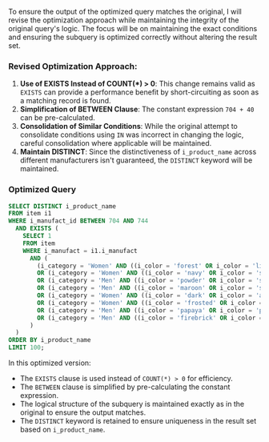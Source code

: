 To ensure the output of the optimized query matches the original, I will revise the optimization approach while maintaining the integrity of the original query's logic. The focus will be on maintaining the exact conditions and ensuring the subquery is optimized correctly without altering the result set.

### Revised Optimization Approach:
1. **Use of EXISTS Instead of COUNT(*) > 0**: This change remains valid as `EXISTS` can provide a performance benefit by short-circuiting as soon as a matching record is found.
2. **Simplification of BETWEEN Clause**: The constant expression `704 + 40` can be pre-calculated.
3. **Consolidation of Similar Conditions**: While the original attempt to consolidate conditions using `IN` was incorrect in changing the logic, careful consolidation where applicable will be maintained.
4. **Maintain DISTINCT**: Since the distinctiveness of `i_product_name` across different manufacturers isn't guaranteed, the `DISTINCT` keyword will be maintained.

### Optimized Query
```sql
SELECT DISTINCT i_product_name
FROM item i1
WHERE i_manufact_id BETWEEN 704 AND 744
  AND EXISTS (
    SELECT 1
    FROM item
    WHERE i_manufact = i1.i_manufact
      AND (
        (i_category = 'Women' AND ((i_color = 'forest' OR i_color = 'lime') AND (i_units = 'Pallet' OR i_units = 'Pound') AND (i_size = 'economy' OR i_size = 'small')))
        OR (i_category = 'Women' AND ((i_color = 'navy' OR i_color = 'slate') AND (i_units = 'Gross' OR i_units = 'Bunch') AND (i_size = 'extra large' OR i_size = 'petite')))
        OR (i_category = 'Men' AND ((i_color = 'powder' OR i_color = 'sky') AND (i_units = 'Dozen' OR i_units = 'Lb') AND (i_size = 'N/A' OR i_size = 'large')))
        OR (i_category = 'Men' AND ((i_color = 'maroon' OR i_color = 'smoke') AND (i_units = 'Ounce' OR i_units = 'Case') AND (i_size = 'economy' OR i_size = 'small')))
        OR (i_category = 'Women' AND ((i_color = 'dark' OR i_color = 'aquamarine') AND (i_units = 'Ton' OR i_units = 'Tbl') AND (i_size = 'economy' OR i_size = 'small')))
        OR (i_category = 'Women' AND ((i_color = 'frosted' OR i_color = 'plum') AND (i_units = 'Dram' OR i_units = 'Box') AND (i_size = 'extra large' OR i_size = 'petite')))
        OR (i_category = 'Men' AND ((i_color = 'papaya' OR i_color = 'peach') AND (i_units = 'Bundle' OR i_units = 'Carton') AND (i_size = 'N/A' OR i_size = 'large')))
        OR (i_category = 'Men' AND ((i_color = 'firebrick' OR i_color = 'sienna') AND (i_units = 'Cup' OR i_units = 'Each') AND (i_size = 'economy' OR i_size = 'small')))
      )
  )
ORDER BY i_product_name
LIMIT 100;
```

In this optimized version:
- The `EXISTS` clause is used instead of `COUNT(*) > 0` for efficiency.
- The `BETWEEN` clause is simplified by pre-calculating the constant expression.
- The logical structure of the subquery is maintained exactly as in the original to ensure the output matches.
- The `DISTINCT` keyword is retained to ensure uniqueness in the result set based on `i_product_name`.